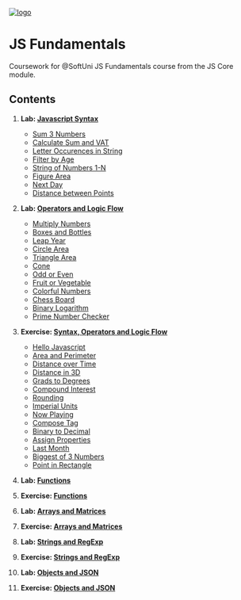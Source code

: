 [![logo](http://innovationstarterbox.bg/wp-content/uploads/2016/05/Softuni_logo_trasparent.png)](http://softuni.org)
# JS Fundamentals
Coursework for @SoftUni JS Fundamentals course from the JS Core module.

## Contents

1. **Lab: [Javascript Syntax](01-lab-intro-to-js)**

    * [Sum 3 Numbers](01-lab-intro-to-js/01-sum-3-numbers.js)
    * [Calculate Sum and VAT](01-lab-intro-to-js/02-calculate-sum-and-vat.js)
    * [Letter Occurences in String](01-lab-intro-to-js/03-letter-occurences-in-string.js)
    * [Filter by Age](01-lab-intro-to-js/04-filter-by-age.js)
    * [String of Numbers 1-N](01-lab-intro-to-js/05-string-of-numbers-1-n.js)
    * [Figure Area](01-lab-intro-to-js/06-figure-area.js)
    * [Next Day](01-lab-intro-to-js/07-next-day.js)
    * [Distance between Points](01-lab-intro-to-js/08-distance-between-points.js)

2. **Lab: [Operators and Logic Flow](02-lab-control-flow-logic)**

    * [Multiply Numbers](02-lab-control-flow-logic/01-multiply-numbers.js)
    * [Boxes and Bottles](02-lab-control-flow-logic/02-boxes-and-bottles.js)
    * [Leap Year](02-lab-control-flow-logic/03-leap-year.js)
    * [Circle Area](02-lab-control-flow-logic/04-circle-area.js)
    * [Triangle Area](02-lab-control-flow-logic/05-triangle-area.js)
    * [Cone](02-lab-control-flow-logic/06-cone.js)
    * [Odd or Even](02-lab-control-flow-logic/07-odd-or-even.js)
    * [Fruit or Vegetable](02-lab-control-flow-logic/08-fruit-or-vegetable.js)
    * [Colorful Numbers](02-lab-control-flow-logic/09-colorful-numbers.js)
    * [Chess Board](02-lab-control-flow-logic/10-chess-board.js)
    * [Binary Logarithm](02-lab-control-flow-logic/11-binary-logarithm.js)
    * [Prime Number Checker](02-lab-control-flow-logic/12-prime-number-checker.js)

3. **Exercise: [Syntax, Operators and Logic Flow](03-expressions-conditionals-loops)**

    * [Hello Javascript](03-expressions-conditionals-loops/01-hello-javascript.js)
    * [Area and Perimeter](03-expressions-conditionals-loops/02-area-and-perimeter.js)
    * [Distance over Time](03-expressions-conditionals-loops/03-distance-over-time.js)
    * [Distance in 3D](03-expressions-conditionals-loops/04-distance-in-3d.js)
    * [Grads to Degrees](03-expressions-conditionals-loops/05-grads-to-radians.js)
    * [Compound Interest](03-expressions-conditionals-loops/06-compound-interest.js)
    * [Rounding](03-expressions-conditionals-loops/07-rounding.js)
    * [Imperial Units](03-expressions-conditionals-loops/08-imperial-units.js)
    * [Now Playing](03-expressions-conditionals-loops/09-now-playing.js)
    * [Compose Tag](03-expressions-conditionals-loops/10-compose-tag.js)
    * [Binary to Decimal](03-expressions-conditionals-loops/11-binary-to-decimal.js)
    * [Assign Properties](03-expressions-conditionals-loops/12-assign-properties.js)
    * [Last Month](03-expressions-conditionals-loops/13-last-month.js)
    * [Biggest of 3 Numbers](03-expressions-conditionals-loops/14-biggest-of-3-numbers.js)
    * [Point in Rectangle](03-expressions-conditionals-loops/15-point-in-rectangle.js)

4. **Lab: [Functions](04-lab-functions-and-arrow-functions)**
5. **Exercise: [Functions](05-functions-and-arrow-functions)**
6. **Lab: [Arrays and Matrices](06-lab-arrays-and-matrices)**
7. **Exercise: [Arrays and Matrices](07-arrays-and-matrices)**
8. **Lab: [Strings and RegExp](08-lab-strings-and-regex)**
9. **Exercise: [Strings and RegExp](09-strings-and-regex)**
10. **Lab: [Objects and JSON](10-lab-objects-and-assoc-arrays)**
11. **Exercise: [Objects and JSON](11-objects-and-assoc-arrays)**
